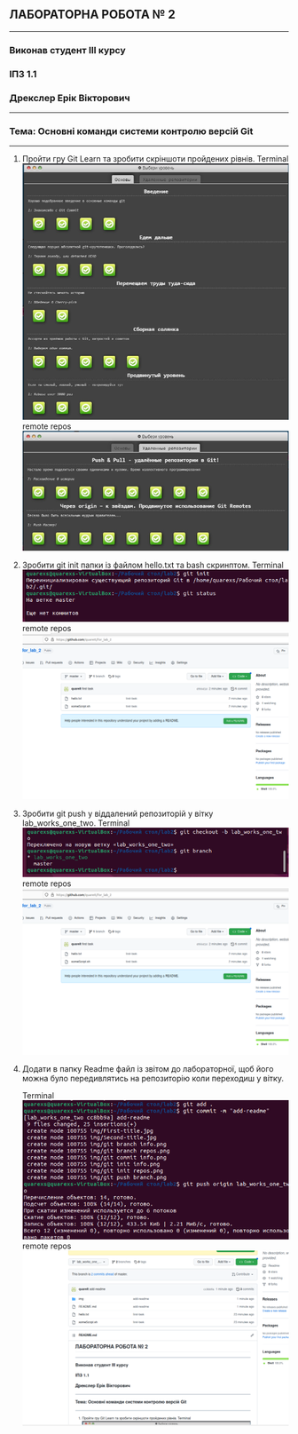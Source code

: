 ## ЛАБОРАТОРНА РОБОТА № 2
---
### Виконав студент ІІІ курсу
### ІПЗ 1.1
### Дрекслер Ерік Вікторович
---
### Тема: Основні команди системи контролю версій Git
---
1. Пройти гру Git Learn та зробити скріншоти пройдених рівнів.
   Terminal
![first-title](/img/First-title.jpg)
   remote repos
![first-title](/img/Second-title.jpg)
2. Зробити git init папки із файлом hello.txt та bash скринптом.
   Terminal
![first-title](/img/git%20init%20info.png)
remote repos
![first-title](/img/git%20init%20repos.png)
3. Зробити git push у віддалений репозиторій у вітку lab_works_one_two.
   Terminal
![first-title](/img/git%20branch%20info.png)
    remote repos
![first-title](/img/git%20init%20repos.png)

4. Додати в папку Readme файл із звітом до лабораторної, щоб його можна було передивлятись на репозиторію коли переходиш у вітку.

   Terminal
![first-title](/img/git%20add%20readme%20info.png)
    remote repos
![first-title](/img/git%20add%20readme%20repos.png)